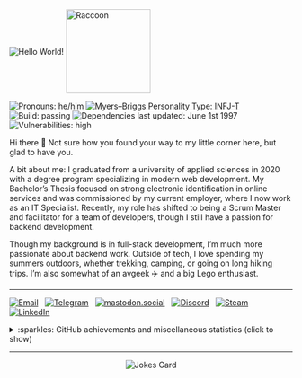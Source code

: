 <div>
    <picture><img src="https://jhaiko.tech/kuvat/oie_cEqh0sjvGOAc.gif" align="center" alt="Hello World!" /></picture>
    <picture><img src="https://media.giphy.com/media/oehyAgfgidCgg/source.gif" width="150" align="center" alt="Raccoon" /></picture>
</div>

<p>
    <picture><img src="https://img.shields.io/static/v1?label=Pronouns&message=he%2Fhim&style=plastic&cacheSeconds=7200" alt="Pronouns: he/him" /></picture>
    <a href="https://www.16personalities.com/infj-personality"><img src="https://img.shields.io/static/v1?label=Myers–Briggs Personality Type&message=INFJ-T&style=plastic&cacheSeconds=7200" alt="Myers–Briggs Personality Type: INFJ-T" /></a>
    <br />
    <picture><img src="https://img.shields.io/static/v1?label=Build&message=passing&style=plastic&cacheSeconds=7200&color=success" alt="Build: passing" /></picture>
    <picture><img src="https://img.shields.io/static/v1?label=Dependencies%20last%20updated&message=June%201st%201997&style=plastic&cacheSeconds=7200" alt="Dependencies last updated: June 1st 1997" /></picture>
    <br />
    <picture><img src="https://img.shields.io/static/v1?label=Vulnerabilities&message=high&style=plastic&cacheSeconds=7200&color=red" alt="Vulnerabilities: high" /></picture>
</p>

Hi there 👋 Not sure how you found your way to my little corner here, but glad to have you.

A bit about me: I graduated from a university of applied sciences in 2020 with a degree program specializing in modern web development. My Bachelor’s Thesis focused on strong electronic identification in online services and was commissioned by my current employer, where I now work as an IT Specialist. Recently, my role has shifted to being a Scrum Master and facilitator for a team of developers, though I still have a passion for backend development.

Though my background is in full-stack development, I’m much more passionate about backend work. Outside of tech, I love spending my summers outdoors, whether trekking, camping, or going on long hiking trips. I’m also somewhat of an avgeek ✈️ and a big Lego enthusiast.

- - - -
<a align="left" href="mailto:hello@jhaiko.tech"><img src="https://img.shields.io/static/v1?label=&message=hello@jhaiko.tech&color=D44638&labelColor=C6C6C6&style=flat&logo=gmail" alt="Email" /></a>
&nbsp;
<a align="left" href="https://t.me/JakeRaccoon"><img src="https://img.shields.io/static/v1?label=&message=JakeRaccoon&color=0088cc&style=flat&logo=telegram" alt="Telegram" /></a>
&nbsp;
<a align="left" href="https://mastodon.social/@jakeRaccoon"><img src="https://img.shields.io/static/v1?label=&message=JRaccoon&color=1f232c&style=flat&logo=Mastodon" alt="mastodon.social" /></a>
&nbsp;
<a align="left" href="https://discordapp.com/users/400220327075905538"><img src="https://img.shields.io/static/v1?label=&message=JRaccoon&color=2C2F33&style=flat&logo=discord" alt="Discord" /></a>
&nbsp;
<a align="left" href="https://steamcommunity.com/id/hiilivety/"><img src="https://img.shields.io/static/v1?label=&message=DisasterMaster&color=1b2838&style=flat&logo=steam" alt="Steam" /></a>
&nbsp;
<a align="left" href="https://www.linkedin.com/in/janihaiko/"><img src="https://img.shields.io/static/v1?label=LinkedIn&message=49&style=social&logo=data%3Aimage%2Fpng%3Bbase64%2CiVBORw0KGgoAAAANSUhEUgAAAEAAAABACAYAAACqaXHeAAADt0lEQVR4Xu2bWchNURiG%2F988TzeKEklyRcgFya8o5IJSUiTKFVHmKbkwz1HKLTIkF1KGQigSN7gQMkuUyJSx8Lw5%2F9927L2%2Bc%2Bxde%2B919qq3M3xrnf297xr2t761T31djZf6GudfVwhQjIAaVyBqCrRGl1lgDOicY41%2B4fszcBicD%2BMRJkA7Kl4CQ3NMPMz1LXy5rNwQJsAuKi3wjHwjnXG8ORvkVi6APr8HHT0VYD%2B8ZroEEPEPnpIXrXNgrEuATqUR4KsGWgi1sDeV8ilQCFCMgD%2BLoK8l0SmgIOMOeAEUOwwuvWZZvMQE0Go6F9wPsG3P%2B0VgDWieURUSEeByaSX9EUFyId9v91mAEZC76iDYAtsT0DODIsQeAd8h1Rb8NMgdwT7VRwG%2BlgSwuCnknGFVSsEeewTI54HgtuH8Xez9UyBoXTIRAY5zlSmOK03DdsjyJCV7IgLI931gCfgYINKsNOz38qq4IIslMQFE7h3QDyoQ6gJGgj5ZZB3wKVEBMs411L1CAGSJvR3%2BzI98c3S%2F1oLyRKpun18cbbQt1zQKlut8uAAeACVpugIFVw1gOFDAVW1JZAQoX7jbceV%2B2IJ7BFXdAFY52gQzUVeoNw%2FcdNTvgW01mFOlEJkX4CCEZoOofUa5JkpvHQOVpu5TE2AjTq40RsAB7JOBttnVlAYqa3dayQ40NQE24eAKBysdxGg7%2FbYa5oG66w2BG6tmVoD%2F5N3UTLlMnQBZUyE1ATbj3PK4LI32e7Br8XSV1AQIPZYK8VRb7cVgOugL3oCjQHeQYNgdRnIiX57MqgBbcWyp4Vwb7KfA6JB66jmt%2BK4Fshv210BxSFRJbQRswyNtnlxFvbzOUWECttPGb7zC3j2vAjzF8V4O5zXH5xsCKEs9IIsCKEmquR1VWmFwhddqdwJMMgRQFKkwOXNTYAceKWUeVSo5lL1B42GGABexj%2FJVgFsQG5RXAXbiuM4L4oyAXAuQxBTItQDWIljJGpBrAaw4oBCAxcF6NCfXI8AKhb0fAdZmyHsBrO2w9wJYGSHvBagkJ%2Bj1IlhNWjwqWsz1XcArAe7RRc8dcb1Ohsu3pI%2F57qGjjVLaYZmgYJNPfLhmbIaGYNcJUlRJJCNk%2BJBpcyEA3RP7cDTTXWw4V4wAawQoL6%2Fjb1%2FLGYiND5IL%2B8uMVuzenirwT2ImTACdyuik1rei26ge8XtkjQDZ1wIdZ7f0RIWX8FDH6omTv4rrr7N6HEUp5g45F0FPsYl46CM6xX%2BHc967sd3%2FDeKONVAQ9%2BZHAAAAAElFTkSuQmCC" alt="LinkedIn" /></a>

<details>
    <summary>:sparkles: GitHub achievements and miscellaneous statistics (click to show)</summary>
    <br />
    <picture><img src="https://github-profile-trophy.vercel.app/?username=ojaha065&theme=gruvbox&margin-w=3&margin-h=3&no-frame=true" alt="GitHub Profile Trophy by ryo-ma" /></picture>
    <hr />
    <picture><img src="https://gh-metrics.kissakala.fi/ojaha065?template=classic&base.indepth=true&repositories.forks=true&achievements=1&activity=1&calendar=1&gists=1&people=1&starlists=1&stars=1&topics=1&fortune=1&base=header%2C%20activity%2C%20community%2C%20repositories%2C%20metadata&base.indepth=true&base.hireable=false&base.skip=false&topics=false&topics.mode=icons&topics.sort=stars&topics.limit=15&stars=false&stars.limit=4&people=false&people.limit=24&people.identicons=false&people.identicons.hide=false&people.size=28&people.types=followers%2C%20following&people.thanks=octocat&people.shuffle=true&starlists=false&starlists.limit=5&starlists.limit.repositories=5&starlists.languages=false&starlists.limit.languages=8&starlists.shuffle.repositories=true&calendar=false&calendar.limit=5&achievements=false&achievements.threshold=C&achievements.secrets=true&achievements.display=detailed&achievements.limit=0&activity=false&activity.limit=5&activity.load=300&activity.days=100&activity.visibility=all&activity.timestamps=true&activity.filter=all&gists=false&fortune=false&config.timezone=Europe%2FHelsinki&config.twemoji=true&config.octicon=true&sponsorships=1&sponsorships.sections=amount%2C%20sponsorships&sponsorships.size=24&steam=true&steam.sections=player%2C%20most-played%2C%20recently-played&steam.user=76561198084038432&steam.games.limit=1&steam.recent.games.limit=1&steam.achievements.limit=2&steam.playtime.threshold=2" alt="GitHub Metrics" /></picture>
</details>

- - - -

<p align="center"><picture><img src="https://readme-jokes.vercel.app/api?v=2" alt="Jokes Card" /></picture></p>
